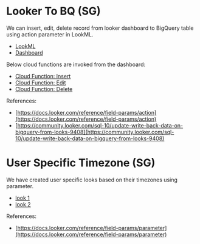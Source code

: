 # Looker To BQ (SG)

We can insert, edit, delete record from looker dashboard to BigQuery table using action parameter in LookML.
- [LookML](https://mediaagility.cloud.looker.com/projects/channel_analytics/files/looker_to_bq_sg/t_customer.view.lkml)
- [Dashboard](https://mediaagility.cloud.looker.com/dashboards/355)

Below cloud functions are invoked from the dashboard:
- [Cloud Function: Insert](https://console.cloud.google.com/functions/details/us-central1/l_to_bq_insert?env=gen1&project=mlconsole-poc)
- [Cloud Function: Edit](https://console.cloud.google.com/functions/details/us-central1/l_to_bq_edit?env=gen1&project=mlconsole-poc)
- [Cloud Function: Delete](https://console.cloud.google.com/functions/details/us-central1/l_to_bq_delete?env=gen1&project=mlconsole-poc)

References:
- [https://docs.looker.com/reference/field-params/action](https://docs.looker.com/reference/field-params/action)
- [https://community.looker.com/sql-10/update-write-back-data-on-bigquery-from-looks-9408](https://community.looker.com/sql-10/update-write-back-data-on-bigquery-from-looks-9408)

# User Specific Timezone (SG)

We have created user specific looks based on their timezones using parameter.
- [look 1](https://mediaagility.cloud.looker.com/looks/384)
- [look 2](https://mediaagility.cloud.looker.com/looks/385)

References:
- [https://docs.looker.com/reference/field-params/parameter](https://docs.looker.com/reference/field-params/parameter)
